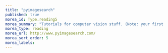 ```yaml
---
title: "pyimagesearch"
published: true
morea_id: Type.reading5
morea_summary: "Tutorials for computer vision stuff. (Note: your first blog post might only cover the installation and setup process; that is okay.)"
morea_type: reading
morea_url: http://www.pyimagesearch.com/
morea_sort_order: 5
morea_labels:
---
```



